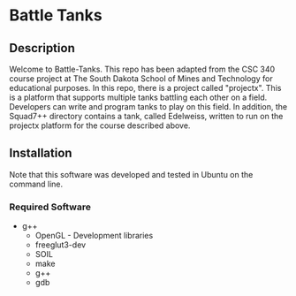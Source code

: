 # Battle Tanks

## Description
Welcome to Battle-Tanks. This repo has been adapted from the CSC 340 course 
project at The South Dakota School of Mines and Technology for educational 
purposes. In this repo, there is a project called "projectx". This is a 
platform that supports multiple tanks battling each other on a field. 
Developers can write and program tanks to play on this field. In addition, 
the Squad7++ directory contains a tank, called Edelweiss, written to run on 
the projectx platform for the course described above. 


## Installation
Note that this software was developed and tested in Ubuntu on the command 
line.

### Required Software
* g++
    * OpenGL - Development libraries
    * freeglut3-dev
    * SOIL
    * make
    * g++
    * gdb
